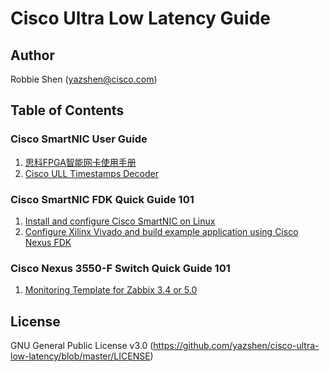 # Cisco Ultra Low Latency Guide

## Author
Robbie Shen (yazshen@cisco.com)

## Table of Contents
### Cisco SmartNIC User Guide
1. [思科FPGA智能网卡使用手册](https://github.com/yazshen/cisco-ultra-low-latency/blob/main/思科FPGA智能网卡使用手册.md)
2. [Cisco ULL Timestamps Decoder](https://github.com/yazshen/cisco-ultra-low-latency/blob/main/cisco-ull-timestamps-decoder/cisco-ull-timestamps-decoder.md)

### Cisco SmartNIC FDK Quick Guide 101
1. [Install and configure Cisco SmartNIC on Linux](https://github.com/yazshen/cisco-ultra-low-latency/blob/main/ciscosmartnic-101-01-install-driver.md)
2. [Configure Xilinx Vivado and build example application using Cisco Nexus FDK](https://github.com/yazshen/cisco-ultra-low-latency/blob/main/ciscosmartnic-101-02-configure-fdk.md)

### Cisco Nexus 3550-F Switch Quick Guide 101
1. [Monitoring Template for Zabbix 3.4 or 5.0](https://github.com/yazshen/cisco-ultra-low-latency/blob/main/zabbix/zbx_3.4-5.0_templates_Cisco_Nexus3550-F_v1.0_20220917.xml)

## License
GNU General Public License v3.0
(https://github.com/yazshen/cisco-ultra-low-latency/blob/master/LICENSE)
